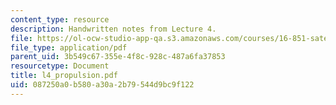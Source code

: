 ```yaml
---
content_type: resource
description: Handwritten notes from Lecture 4.
file: https://ol-ocw-studio-app-qa.s3.amazonaws.com/courses/16-851-satellite-engineering-fall-2003/087250a0b580a30a2b79544d9bc9f122_l4_propulsion.pdf
file_type: application/pdf
parent_uid: 3b549c67-355e-4f8c-928c-487a6fa37853
resourcetype: Document
title: l4_propulsion.pdf
uid: 087250a0-b580-a30a-2b79-544d9bc9f122
---
```

